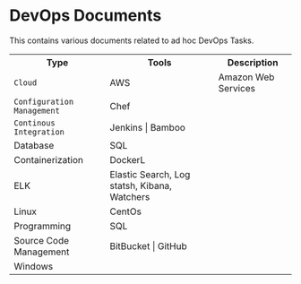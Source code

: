 # DevOps Documents
This contains various documents related to ad hoc DevOps Tasks.

<table>
  <tr>
    <th>Type</th>
    <th>Tools</th>
    <th>Description</th>
  </tr>
  <tr>
    <td><code>Cloud</code></td>
    <td>AWS</td>
    <td>Amazon Web Services</td>
  </tr>
  <tr>
    <td><code>Configuration Management</code></td>
    <td>Chef</td>
    <td></td>
  </tr>
  <tr>
    <td><code>Continous Integration</code></td>
    <td>Jenkins | Bamboo</td>
    <td></td>
  </tr>
  <tr>
    <td>Database</code></td>
    <td>SQL</td>
    <td></td>
  </tr>
  <tr>
    <td>Containerization</code></td>
    <td>DockerL</td>
    <td></td>
  </tr>
  <tr>
    <td>ELK</code></td>
    <td>Elastic Search, Log statsh, Kibana, Watchers</td>
    <td></td>
  </tr><tr>
    <td>Linux</code></td>
    <td>CentOs</td>
    <td></td>
  </tr>
  <tr>
    <td>Programming</code></td>
    <td>SQL</td>
    <td></td>
  </tr>
  <tr>
    <td>Source Code Management</code></td>
    <td>BitBucket | GitHub</td>
    <td></td>
  </tr>
  <tr>
    <td>Windows</code></td>
    <td></td>
    <td></td>
  </tr>
</table>
